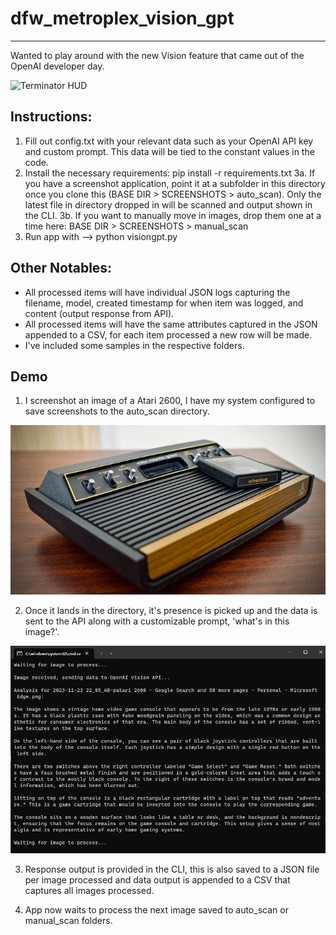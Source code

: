 # dfw_metroplex_vision_gpt
---------------
Wanted to play around with the new Vision feature that came out of the OpenAI developer day. 

![Terminator HUD](https://raw.githubusercontent.com/antoinesylvia/dfw_metroplex_vision_gpt/b45c39d55f501511b923a0e3763220e30466665e/zzDemo/Terminator_HUD.gif)

Instructions:
---------------
1. Fill out config.txt with your relevant data such as your OpenAI API key and custom prompt. This data will be tied to the constant values in the code. 
2. Install the necessary requirements: pip install -r requirements.txt
3a. If you have a screenshot application, point it at a subfolder in this directory once you clone this (BASE DIR > SCREENSHOTS > auto_scan). Only the latest file in directory dropped in will be scanned and output shown in the CLI.
3b. If you want to manually move in images, drop them one at a time here: BASE DIR > SCREENSHOTS > manual_scan
4. Run app with --> python visiongpt.py

Other Notables:
---------------
- All processed items will have individual JSON logs capturing the filename, model, created timestamp for when item was logged, and content (output response from API).
- All processed items will have the same attributes captured in the JSON appended to a CSV, for each item processed a new row will be made.
- I've included some samples in the respective folders.

Demo
---------------
1. I screenshot an image of a Atari 2600, I have my system configured to save screenshots to the auto_scan directory. 

![Atari Image](https://raw.githubusercontent.com/antoinesylvia/dfw_metroplex_vision_gpt/2a00358b90a1994fe80f5460c7c4c822444f66f1/zzDemo/Atari.png)

2. Once it lands in the directory, it's presence is picked up and the data is sent to the API along with a customizable prompt, 'what's in this image?'.

![CLI Image](https://raw.githubusercontent.com/antoinesylvia/dfw_metroplex_vision_gpt/2a00358b90a1994fe80f5460c7c4c822444f66f1/zzDemo/CLI.png)

3. Response output is provided in the CLI, this is also saved to a JSON file per image processed and data output is appended to a CSV that captures all images processed.

4. App now waits to process the next image saved to auto_scan or manual_scan folders. 
